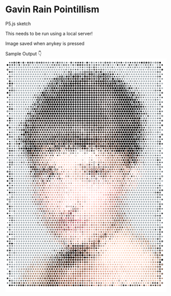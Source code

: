 # Gavin Rain Pointillism

P5.js sketch

This needs to be run using a local server!

Image saved when anykey is pressed

Sample Output 👇
![Sample output](./img.png)

